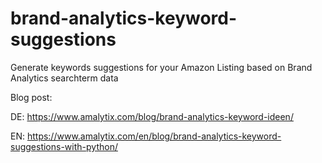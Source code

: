 # brand-analytics-keyword-suggestions

Generate keywords suggestions for your Amazon Listing based on Brand Analytics searchterm data

Blog post:

DE: https://www.amalytix.com/blog/brand-analytics-keyword-ideen/

EN: https://www.amalytix.com/en/blog/brand-analytics-keyword-suggestions-with-python/

